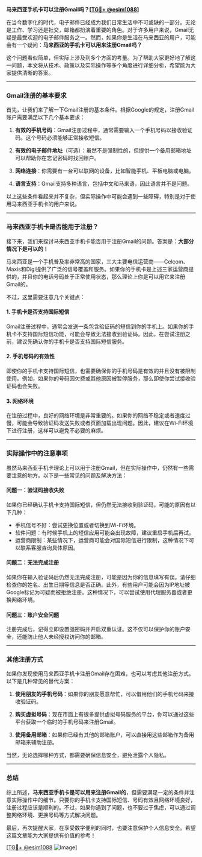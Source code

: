 **马来西亚手机卡可以注册Gmail吗？[[TG💪+ @esim1088](https://t.me/s/esim1088)]**

在当今数字化的时代，电子邮件已经成为我们日常生活中不可或缺的一部分。无论是工作、学习还是社交，邮箱都扮演着重要的角色。对于许多用户来说，Gmail无疑是最受欢迎的电子邮件服务之一。然而，如果你是生活在马来西亚的用户，可能会有一个疑问：**马来西亚的手机卡可以用来注册Gmail吗？**

这个问题看似简单，但实际上涉及到多个方面的考量。为了帮助大家更好地了解这一问题，本文将从技术、政策以及实际操作等多个角度进行详细分析，希望能为大家提供清晰的答案。

---

### Gmail注册的基本要求

首先，让我们来了解一下Gmail注册的基本条件。根据Google的规定，注册Gmail账户需要满足以下几个基本要求：

1. **有效的手机号码**：Gmail注册过程中，通常需要输入一个手机号码以接收验证码。这个号码必须能够正常接收短信。
   
2. **有效的电子邮件地址**（可选）：虽然不是强制性的，但提供一个备用邮箱地址可以帮助你在忘记密码时找回账户。

3. **网络连接**：你需要有一台可以联网的设备，比如智能手机、平板电脑或电脑。

4. **语言支持**：Gmail支持多种语言，包括中文和马来语，因此语言并不是问题。

以上这些条件看起来并不复杂，但实际操作中可能会遇到一些障碍，特别是对于使用马来西亚手机卡的用户来说。

---

### 马来西亚手机卡是否能用于注册？

接下来，我们来探讨马来西亚手机卡能否用于注册Gmail的问题。答案是：**大部分情况下是可以的！**

马来西亚是一个手机普及率非常高的国家，三大主要电信运营商——Celcom、Maxis和Digi提供了广泛的信号覆盖和服务。如果你的手机卡是上述三家运营商提供的，并且你的电话号码处于正常使用状态，那么理论上你是可以用它来注册Gmail的。

不过，这里需要注意几个关键点：

#### 1. **手机卡是否支持国际短信**
   Gmail注册过程中，通常会发送一条包含验证码的短信到你的手机上。如果你的手机卡不支持国际短信功能，可能会导致无法接收到验证码。因此，在尝试注册之前，建议先确认你的手机卡是否支持国际短信服务。

#### 2. **手机号码的有效性**
   即使你的手机卡支持国际短信，也需要确保你的手机号码是有效的并且没有被限制使用。例如，如果你的号码因欠费或其他原因被暂停服务，那么即使你尝试接收验证码也会失败。

#### 3. **网络环境**
   在注册过程中，良好的网络环境是非常重要的。如果你的网络不稳定或者速度过慢，可能会导致验证码发送失败或者页面加载出现问题。因此，建议在Wi-Fi环境下进行注册，这样可以避免不必要的麻烦。

---

### 实际操作中的注意事项

虽然马来西亚手机卡理论上可以用于注册Gmail，但在实际操作中，仍然有一些需要注意的地方。以下是一些常见的问题及解决方法：

#### 问题一：验证码接收失败
   如果你已经确认手机卡支持国际短信，但仍然无法接收到验证码，可能的原因有以下几种：
   - 手机信号不好：尝试更换位置或者切换到Wi-Fi环境。
   - 软件问题：有时候手机上的短信应用可能会出现故障，建议重启手机后再试。
   - 运营商限制：某些情况下，运营商可能会对国际短信进行限制，这种情况下可以联系客服咨询具体原因。

#### 问题二：无法完成注册
   如果你在输入验证码后仍然无法完成注册，可能是因为你的信息填写有误。请仔细检查你的姓名、出生日期等信息是否正确。此外，有些用户可能会因为IP地址被Google标记为可疑而被拒绝注册。这种情况下，可以尝试使用代理服务器或者更换网络环境。

#### 问题三：账户安全问题
   注册完成后，记得立即设置强密码并开启双重认证。这不仅可以保护你的账户安全，还能防止他人未经授权访问你的邮箱。

---

### 其他注册方式

如果你发现使用马来西亚手机卡注册Gmail存在困难，也可以考虑其他注册方式。以下是几种常见的替代方案：

1. **使用朋友的手机号码**：如果你的朋友愿意帮忙，可以借用他们的手机号码来接收验证码。
   
2. **购买虚拟号码**：现在市面上有很多提供虚拟号码服务的平台，你可以通过这些平台获取一个临时的手机号码来注册Gmail。

3. **使用备用邮箱**：如果你已经有其他的邮箱账户，可以直接用这些邮箱作为备用邮箱来辅助注册。

当然，无论选择哪种方式，都需要确保信息安全，避免泄露个人隐私。

---

### 总结

综上所述，**马来西亚手机卡是可以用来注册Gmail的**，但需要满足一定的条件并注意实际操作中的细节。只要你的手机卡支持国际短信、号码有效且网络环境良好，注册过程应该是顺利的。不过，如果你遇到了问题，也不要过于焦虑，可以通过调整网络环境、更换号码等方式解决问题。

最后，再次提醒大家，在享受数字便利的同时，也要注意保护个人信息安全。希望这篇文章能为大家提供有价值的参考！

[[TG💪+ @esim1088](https://t.me/s/esim1088) ![Image](https://i.postimg.cc/4NQfJmqS/Snipaste-2025-05-13-00-14-12.png)]